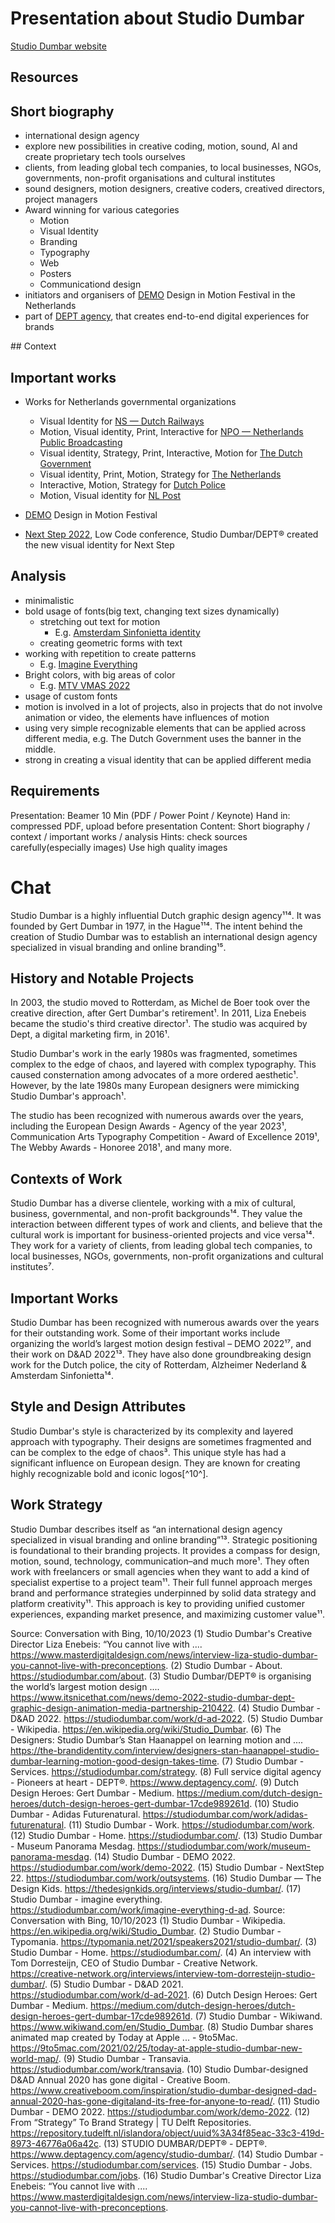 # Presentation about Studio Dumbar

[Studio Dumbar website](https://studiodumbar.com/)

## Resources

## Short biography

- international design agency
- explore new possibilities in creative coding, motion, sound, AI and create proprietary tech tools ourselves
- clients, from leading global tech companies, to local businesses, NGOs, governments, non-profit organisations and cultural institutes
- sound designers, motion designers, creative coders, creatived directors, project managers
- Award winning for various categories
  - Motion
  - Visual Identity
  - Branding
  - Typography
  - Web
  - Posters
  - Communicationd design
- initiators and organisers of [DEMO](https://demofestival.com/) Design in Motion Festival in the Netherlands
- part of [DEPT agency](https://www.deptagency.com/), that creates end-to-end digital experiences for brands


## Context



## Important works

- Works for Netherlands governmental organizations
  - Visual Identity for [NS — Dutch Railways](https://studiodumbar.com/work/ns)
  - Motion, Visual identity, Print, Interactive for [NPO — Netherlands Public Broadcasting](https://studiodumbar.com/work/netherlands-public-broadcasting-npo)
  - Visual identity, Strategy, Print, Interactive, Motion for [The Dutch Government](https://studiodumbar.com/work/the-dutch-government)
  - Visual identity, Print, Motion, Strategy for [The Netherlands](https://studiodumbar.com/work/nl-branding)
  - Interactive, Motion,  Strategy for [Dutch Police](https://studiodumbar.com/work/dutch-police)
  - Motion, Visual identity for [NL Post](https://studiodumbar.com/work/postnl)

- [DEMO](https://demofestival.com/) Design in Motion Festival
- [Next Step 2022](https://studiodumbar.com/work/outsystems), Low Code conference, Studio Dumbar/DEPT® created the new visual identity for Next Step


## Analysis

- minimalistic
- bold usage of fonts(big text, changing text sizes dynamically)
  - stretching out text for motion
    - E.g. [Amsterdam Sinfonietta identity](https://studiodumbar.com/work/amsterdam-sinfonietta-identity)
  - creating geometric forms with text
- working with repetition to create patterns
  - E.g. [Imagine Everything](https://studiodumbar.com/work/imagine-everything-d-ad)
- Bright colors, with big areas of color
  - E.g. [MTV VMAS 2022](https://studiodumbar.com/work/mtv-vmas-2022)
- usage of custom fonts
- motion is involved in a lot of projects, also in projects that do not involve animation or video, the elements have influences of motion
- using very simple recognizable elements that can be applied across different media, e.g. The Dutch Government uses the banner in the middle.
- strong in creating a visual identity that can be applied different media

## Requirements

Presentation: Beamer 10 Min (PDF / Power Point / Keynote)
Hand in: compressed PDF, upload before presentation
Content: Short biography / context / important works / analysis
Hints: check sources carefully(especially images)
Use high quality images


# Chat

Studio Dumbar is a highly influential Dutch graphic design agency¹¹⁴. It was founded by Gert Dumbar in 1977, in the Hague¹¹⁴. The intent behind the creation of Studio Dumbar was to establish an international design agency specialized in visual branding and online branding¹⁵.

## History and Notable Projects
In 2003, the studio moved to Rotterdam, as Michel de Boer took over the creative direction, after Gert Dumbar's retirement¹. In 2011, Liza Enebeis became the studio's third creative director¹. The studio was acquired by Dept, a digital marketing firm, in 2016¹.

Studio Dumbar's work in the early 1980s was fragmented, sometimes complex to the edge of chaos, and layered with complex typography. This caused consternation among advocates of a more ordered aesthetic¹. However, by the late 1980s many European designers were mimicking Studio Dumbar's approach¹.

The studio has been recognized with numerous awards over the years, including the European Design Awards - Agency of the year 2023¹, Communication Arts Typography Competition - Award of Excellence 2019¹, The Webby Awards - Honoree 2018¹, and many more.

## Contexts of Work
Studio Dumbar has a diverse clientele, working with a mix of cultural, business, governmental, and non-profit backgrounds¹⁴. They value the interaction between different types of work and clients, and believe that the cultural work is important for business-oriented projects and vice versa¹⁴. They work for a variety of clients, from leading global tech companies, to local businesses, NGOs, governments, non-profit organizations and cultural institutes⁷.

## Important Works
Studio Dumbar has been recognized with numerous awards over the years for their outstanding work. Some of their important works include organizing the world’s largest motion design festival – DEMO 2022¹⁷, and their work on D&AD 2022¹³. They have also done groundbreaking design work for the Dutch police, the city of Rotterdam, Alzheimer Nederland & Amsterdam Sinfonietta¹⁴.

## Style and Design Attributes
Studio Dumbar's style is characterized by its complexity and layered approach with typography. Their designs are sometimes fragmented and can be complex to the edge of chaos³. This unique style has had a significant influence on European design. They are known for creating highly recognizable bold and iconic logos[^10^].

## Work Strategy
Studio Dumbar describes itself as “an international design agency specialized in visual branding and online branding”¹³. Strategic positioning is foundational to their branding projects. It provides a compass for design, motion, sound, technology, communication–and much more¹. They often work with freelancers or small agencies when they want to add a kind of specialist expertise to a project team¹¹. Their full funnel approach merges brand and performance strategies underpinned by solid data strategy and platform creativity¹¹. This approach is key to providing unified customer experiences, expanding market presence, and maximizing customer value¹¹.

Source: Conversation with Bing, 10/10/2023
(1) Studio Dumbar's Creative Director Liza Enebeis: “You cannot live with .... https://www.masterdigitaldesign.com/news/interview-liza-studio-dumbar-you-cannot-live-with-preconceptions.
(2) Studio Dumbar - About. https://studiodumbar.com/about.
(3) Studio Dumbar/DEPT® is organising the world’s largest motion design .... https://www.itsnicethat.com/news/demo-2022-studio-dumbar-dept-graphic-design-animation-media-partnership-210422.
(4) Studio Dumbar - D&AD 2022. https://studiodumbar.com/work/d-ad-2022.
(5) Studio Dumbar - Wikipedia. https://en.wikipedia.org/wiki/Studio_Dumbar.
(6) The Designers: Studio Dumbar’s Stan Haanappel on learning motion and .... https://the-brandidentity.com/interview/designers-stan-haanappel-studio-dumbar-learning-motion-good-design-takes-time.
(7) Studio Dumbar - Services. https://studiodumbar.com/strategy.
(8) Full service digital agency - Pioneers at heart - DEPT®. https://www.deptagency.com/.
(9) Dutch Design Heroes: Gert Dumbar - Medium. https://medium.com/dutch-design-heroes/dutch-design-heroes-gert-dumbar-17cde989261d.
(10) Studio Dumbar - Adidas Futurenatural. https://studiodumbar.com/work/adidas-futurenatural.
(11) Studio Dumbar - Work. https://studiodumbar.com/work.
(12) Studio Dumbar - Home. https://studiodumbar.com/.
(13) Studio Dumbar - Museum Panorama Mesdag. https://studiodumbar.com/work/museum-panorama-mesdag.
(14) Studio Dumbar - DEMO 2022. https://studiodumbar.com/work/demo-2022.
(15) Studio Dumbar - NextStep 22. https://studiodumbar.com/work/outsystems.
(16) Studio Dumbar — The Design Kids. https://thedesignkids.org/interviews/studio-dumbar/.
(17) Studio Dumbar - imagine everything. https://studiodumbar.com/work/imagine-everything-d-ad.
Source: Conversation with Bing, 10/10/2023
(1) Studio Dumbar - Wikipedia. https://en.wikipedia.org/wiki/Studio_Dumbar.
(2) Studio Dumbar - Typomania. https://typomania.net/2021/speakers2021/studio-dumbar/.
(3) Studio Dumbar - Home. https://studiodumbar.com/.
(4) An interview with Tom Dorresteijn, CEO of Studio Dumbar - Creative Network. https://creative-network.org/interviews/interview-tom-dorresteijn-studio-dumbar/.
(5) Studio Dumbar - D&AD 2021. https://studiodumbar.com/work/d-ad-2021.
(6) Dutch Design Heroes: Gert Dumbar - Medium. https://medium.com/dutch-design-heroes/dutch-design-heroes-gert-dumbar-17cde989261d.
(7) Studio Dumbar - Wikiwand. https://www.wikiwand.com/en/Studio_Dumbar.
(8) Studio Dumbar shares animated map created by Today at Apple ... - 9to5Mac. https://9to5mac.com/2021/02/25/today-at-apple-studio-dumbar-new-world-map/.
(9) Studio Dumbar - Transavia. https://studiodumbar.com/work/transavia.
(10) Studio Dumbar-designed D&AD Annual 2020 has gone digital - Creative Boom. https://www.creativeboom.com/inspiration/studio-dumbar-designed-dad-annual-2020-has-gone-digitaland-its-free-for-anyone-to-read/.
(11) Studio Dumbar - DEMO 2022. https://studiodumbar.com/work/demo-2022.
(12) From “Strategy” To Brand Strategy | TU Delft Repositories. https://repository.tudelft.nl/islandora/object/uuid%3A34f85eac-33c3-419d-8973-46776a06a42c.
(13) STUDIO DUMBAR/DEPT® - DEPT®. https://www.deptagency.com/agency/studio-dumbar/.
(14) Studio Dumbar - Services. https://studiodumbar.com/services.
(15) Studio Dumbar - Jobs. https://studiodumbar.com/jobs.
(16) Studio Dumbar's Creative Director Liza Enebeis: “You cannot live with .... https://www.masterdigitaldesign.com/news/interview-liza-studio-dumbar-you-cannot-live-with-preconceptions.